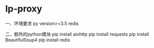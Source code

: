 # Ip-proxy

一、环境要求
py version>=3.5
redis

二、额外的python模块
pip install aiohttp
pip install requests
pip install BeautifulSoup4
pip install redis

